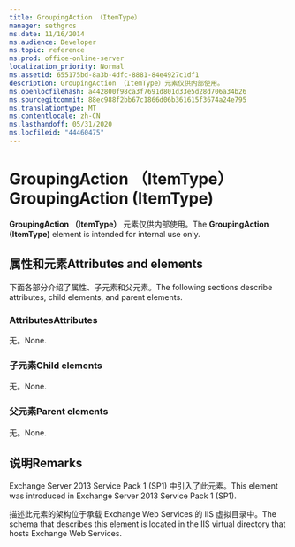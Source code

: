 ```yaml
---
title: GroupingAction （ItemType）
manager: sethgros
ms.date: 11/16/2014
ms.audience: Developer
ms.topic: reference
ms.prod: office-online-server
localization_priority: Normal
ms.assetid: 655175bd-8a3b-4dfc-8881-84e4927c1df1
description: GroupingAction （ItemType）元素仅供内部使用。
ms.openlocfilehash: a442800f98ca3f7691d801d33e5d28d706a34b26
ms.sourcegitcommit: 88ec988f2bb67c1866d06b361615f3674a24e795
ms.translationtype: MT
ms.contentlocale: zh-CN
ms.lasthandoff: 05/31/2020
ms.locfileid: "44460475"
---
```

# <a name="groupingaction-itemtype"></a><span data-ttu-id="70394-103">GroupingAction （ItemType）</span><span class="sxs-lookup"><span data-stu-id="70394-103">GroupingAction (ItemType)</span></span>

<span data-ttu-id="70394-104">**GroupingAction （ItemType）** 元素仅供内部使用。</span><span class="sxs-lookup"><span data-stu-id="70394-104">The **GroupingAction (ItemType)** element is intended for internal use only.</span></span> 

## <a name="attributes-and-elements"></a><span data-ttu-id="70394-105">属性和元素</span><span class="sxs-lookup"><span data-stu-id="70394-105">Attributes and elements</span></span>

<span data-ttu-id="70394-106">下面各部分介绍了属性、子元素和父元素。</span><span class="sxs-lookup"><span data-stu-id="70394-106">The following sections describe attributes, child elements, and parent elements.</span></span>
  
### <a name="attributes"></a><span data-ttu-id="70394-107">Attributes</span><span class="sxs-lookup"><span data-stu-id="70394-107">Attributes</span></span>

<span data-ttu-id="70394-108">无。</span><span class="sxs-lookup"><span data-stu-id="70394-108">None.</span></span>
  
### <a name="child-elements"></a><span data-ttu-id="70394-109">子元素</span><span class="sxs-lookup"><span data-stu-id="70394-109">Child elements</span></span>

<span data-ttu-id="70394-110">无。</span><span class="sxs-lookup"><span data-stu-id="70394-110">None.</span></span>
  
### <a name="parent-elements"></a><span data-ttu-id="70394-111">父元素</span><span class="sxs-lookup"><span data-stu-id="70394-111">Parent elements</span></span>

<span data-ttu-id="70394-112">无。</span><span class="sxs-lookup"><span data-stu-id="70394-112">None.</span></span>
  
## <a name="remarks"></a><span data-ttu-id="70394-113">说明</span><span class="sxs-lookup"><span data-stu-id="70394-113">Remarks</span></span>

<span data-ttu-id="70394-114">Exchange Server 2013 Service Pack 1 (SP1) 中引入了此元素。</span><span class="sxs-lookup"><span data-stu-id="70394-114">This element was introduced in Exchange Server 2013 Service Pack 1 (SP1).</span></span>
  
<span data-ttu-id="70394-115">描述此元素的架构位于承载 Exchange Web Services 的 IIS 虚拟目录中。</span><span class="sxs-lookup"><span data-stu-id="70394-115">The schema that describes this element is located in the IIS virtual directory that hosts Exchange Web Services.</span></span>
  

